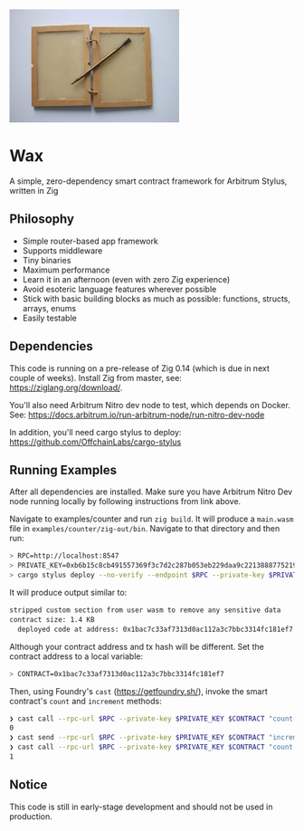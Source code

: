 <img src="1024px-Table_with_was_and_stylus_Roman_times.jpg" width="300" height="200" alt="Wax tablet">

# Wax
A simple, zero-dependency smart contract framework for Arbitrum Stylus, written in Zig

## Philosophy

- Simple router-based app framework
- Supports middleware
- Tiny binaries
- Maximum performance
- Learn it in an afternoon (even with zero Zig experience)
- Avoid esoteric language features wherever possible
- Stick with basic building blocks as much as possible: functions, structs, arrays, enums
- Easily testable

## Dependencies

This code is running on a pre-release of Zig 0.14 (which is due in next couple of weeks). Install Zig from master, see: https://ziglang.org/download/. 

You'll also need Arbitrum Nitro dev node to test, which depends on Docker. See: https://docs.arbitrum.io/run-arbitrum-node/run-nitro-dev-node

In addition, you'll need cargo stylus to deploy: https://github.com/OffchainLabs/cargo-stylus

## Running Examples

After all dependencies are installed. Make sure you have Arbitrum Nitro Dev node running locally by following instructions from link above.

Navigate to examples/counter and run `zig build`. It will produce a `main.wasm` file in `examples/counter/zig-out/bin`. Navigate to that directory and then run:

```bash
> RPC=http://localhost:8547
> PRIVATE_KEY=0xb6b15c8cb491557369f3c7d2c287b053eb229daa9c22138887752191c9520659
> cargo stylus deploy --no-verify --endpoint $RPC --private-key $PRIVATE_KEY --wasm-file=main.wasm
```

It will produce output similar to:

```bash
stripped custom section from user wasm to remove any sensitive data
contract size: 1.4 KB
  deployed code at address: 0x1bac7c33af7313d0ac112a3c7bbc3314fc181ef7                                                                     deployment tx hash: 0x9ec6bb6672fe3c6141390b77688290f4202c73a5e2c88fc2acd0f6efc429db64                                                   wasm already activated!
```

Although your contract address and tx hash will be different. Set the contract address to a local variable:

```bash
> CONTRACT=0x1bac7c33af7313d0ac112a3c7bbc3314fc181ef7
```

Then, using Foundry's `cast` (https://getfoundry.sh/), invoke the smart contract's `count` and `increment` methods:

```bash
❯ cast call --rpc-url $RPC --private-key $PRIVATE_KEY $CONTRACT "count()(uint256)"
0
❯ cast send --rpc-url $RPC --private-key $PRIVATE_KEY $CONTRACT "increment()()"
❯ cast call --rpc-url $RPC --private-key $PRIVATE_KEY $CONTRACT "count()(uint256)"
1
```

## Notice

This code is still in early-stage development and should not be used in production.
